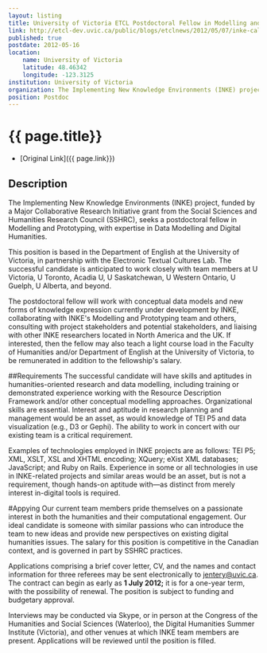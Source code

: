 ```yaml
---
layout: listing
title: University of Victoria ETCL Postdoctoral Fellow in Modelling and Prototyping
link: http://etcl-dev.uvic.ca/public/blogs/etclnews/2012/05/07/inke-call-for-postdoctoral-fellow-in-modelling-and-prototyping/
published: true
postdate: 2012-05-16
location:
	name: University of Victoria
	latitude: 48.46342
	longitude: -123.3125
institution: University of Victoria
organization: The Implementing New Knowledge Environments (INKE) project
position: Postdoc
---
```



# {{ page.title}}

* [Original Link]({{ page.link}})


## Description
The Implementing New Knowledge Environments (INKE) project, funded by a Major Collaborative Research Initiative grant from the Social Sciences and Humanities Research Council (SSHRC), seeks a postdoctoral fellow in Modelling and Prototyping, with expertise in Data Modelling and Digital Humanities.

This position is based in the Department of English at the University of Victoria, in partnership with the Electronic Textual Cultures Lab. The successful candidate is anticipated to work closely with team members at U Victoria, U Toronto, Acadia U, U Saskatchewan, U Western Ontario, U Guelph, U Alberta, and beyond.

The postdoctoral fellow will work with conceptual data models and new forms of knowledge expression currently under development by INKE, collaborating with INKE's Modelling and Prototyping team and others, consulting with project stakeholders and potential stakeholders, and liaising with other INKE researchers located in North America and the UK. If interested, then the fellow may also teach a light course load in the Faculty of Humanities and/or Department of English at the University of Victoria, to be remunerated in addition to the fellowship's salary.

##Requirements
The successful candidate will have skills and aptitudes in humanities-oriented research and data modelling, including training or demonstrated experience working with the Resource Description Framework and/or other conceptual modelling approaches. Organizational skills are essential. Interest and aptitude in research planning and management would be an asset, as would knowledge of TEI P5 and data visualization (e.g., D3 or Gephi). The ability to work in concert with our existing team is a critical requirement.

Examples of technologies employed in INKE projects are as follows: TEI P5; XML, XSLT, XSL and XHTML encoding; XQuery; eXist XML databases; JavaScript; and Ruby on Rails. Experience in some or all technologies in use in INKE-related projects and similar areas would be an asset, but is not a requirement, though hands-on aptitude with—as distinct from merely interest in-digital tools is required.

#Appying
Our current team members pride themselves on a passionate interest in both the humanities and their computational engagement. Our ideal candidate is someone with similar passions who can introduce the team to new ideas and provide new perspectives on existing digital humanities issues. The salary for this position is competitive in the Canadian context, and is governed in part by SSHRC practices.

Applications comprising a brief cover letter, CV, and the names and contact information for three referees may be sent electronically to <jentery@uvic.ca>. The contract can begin as early as **1 July 2012;** it is for a one-year term, with the possibility of renewal. The position is subject to funding and budgetary approval.

Interviews may be conducted via Skype, or in person at the Congress of the Humanities and Social Sciences (Waterloo), the Digital Humanities Summer Institute (Victoria), and other venues at which INKE team members are present. Applications will be reviewed until the position is filled.